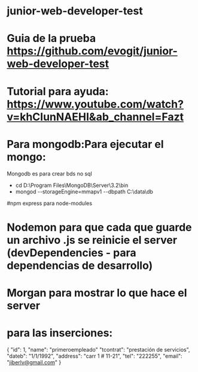 # junior-web-developer-test
# Guia de la prueba https://github.com/evogit/junior-web-developer-test
# Tutorial para ayuda: https://www.youtube.com/watch?v=khCIunNAEHI&ab_channel=Fazt
# Para mongodb:Para ejecutar el mongo:
Mongodb es para crear bds no sql

- cd D:\Program Files\MongoDB\Server\3.2\bin
- mongod --storageEngine=mmapv1 --dbpath C:\data\db



#npm express para node-modules
# Nodemon para que cada que guarde un archivo .js se reinicie el server (devDependencies - para dependencias de desarrollo)
# Morgan para mostrar lo que hace el server

# para las inserciones:
{
    "id": 1,
    "name": "primeroempleado"
    "tcontrat": "prestación de servicios",
    "dateb": "1/1/1992",
    "address": "carr 1 # 11-21",
    "tel": "222255",
    "email": "jiberlv@gmail.com"
}

